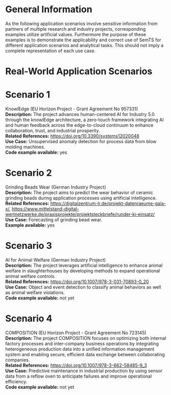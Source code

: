 # General Information
As the following application scenarios involve sensitive information from partners of multiple research and industry projects, corresponding examples utilize artificial values.
Furthermore the purpose of these examples is to demonstrate the applicability and correct use of SemTS for different application scenarios and analytical tasks. This should not imply a complete representation of each use case.

# Real-World Application Scenarios

# Scenario 1
KnowlEdge (EU Horizon Project - Grant Agreement No 957331)  
**Description:** The project advances human-centered AI for Industry 5.0 through the knowlEdge architecture, a zero-touch framework integrating AI and human feedback across the edge-to-cloud continuum to enhance collaboration, trust, and industrial prosperity.  
**Related References:** https://doi.org/10.3390/systems12020048  
**Use Case:** Unsupervised anomaly detection for process data from blow molding machines.  
**Code example available:** yes  

# Scenario 2
Grinding Beads Wear (German Industry Project)  
**Description:** The project aims to predict the wear behavior of ceramic grinding beads during application processes using artificial intelligence.  
**Related References:** https://digitalzentrum-lr.de/projekt-datenraeume-gaia-x/, https://www.mittelstand-digital-wertnetzwerke.de/praxisprojekte/projektsteckbriefe/runder-ki-einsatz/  
**Use Case:** Forecasting of grinding bead wear.  
**Example available:** yes  

# Scenario 3
AI for Animal Welfare (German Industry Project)  
**Description:** The project leverages artificial intelligence to enhance animal welfare in slaughterhouses by developing methods to expand operational animal welfare controls.  
**Related References:** https://doi.org/10.1007/978-3-031-70893-0_20  
**Use Case:** Object and event detection to classify animal behaviors as well as animal welfare violations.  
**Code example available:** not yet  

# Scenario 4
COMPOSITION (EU Horizon Project - Grant Agreement No 723145)  
**Description:** The project COMPOSITION focuses on optimizing both internal factory processes and inter-company business operations by integrating heterogeneous production data into a unified information management system and enabling secure, efficient data exchange between collaborating companies.  
**Related References:** https://doi.org/10.1007/978-3-662-58485-9_3  
**Use Case:** Predictive maintenance in industrial production by using sensor data from a reflow oven to anticipate failures and improve operational efficiency.  
**Code example available:** not yet  
